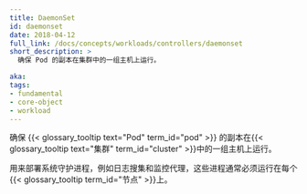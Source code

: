 ```yaml
---
title: DaemonSet
id: daemonset
date: 2018-04-12
full_link: /docs/concepts/workloads/controllers/daemonset
short_description: >
  确保 Pod 的副本在集群中的一组主机上运行。

aka: 
tags:
- fundamental
- core-object
- workload
---
```


<!--
---
title: DaemonSet
id: daemonset
date: 2018-04-12
full_link: /docs/concepts/workloads/controllers/daemonset
short_description: >
  Ensures a copy of a Pod is running across a set of nodes in a cluster.

aka: 
tags:
- fundamental
- core-object
- workload
---
-->
<!--
 Ensures a copy of a {{< glossary_tooltip text="Pod" term_id="pod" >}} is running across a set of nodes in a {{< glossary_tooltip text="cluster" term_id="cluster" >}}.
-->
 确保 {{< glossary_tooltip text="Pod" term_id="pod" >}} 的副本在{{< glossary_tooltip text="集群" term_id="cluster" >}}中的一组主机上运行。
<!--more--> 

<!--
Used to deploy system daemons such as log collectors and monitoring agents that typically must run on every {{< glossary_tooltip term_id="node" >}}.
-->

用来部署系统守护进程，例如日志搜集和监控代理，这些进程通常必须运行在每个{{< glossary_tooltip term_id="节点" >}}上。

